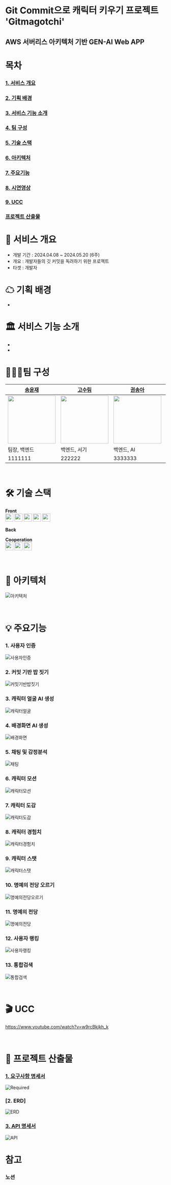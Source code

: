 
# Git Commit으로 캐릭터 키우기 프로젝트 'Gitmagotchi'
## AWS 서버리스 아키텍처 기반 GEN-AI Web APP

<!-- 사진 -->

# 목차

### [**1. 서비스 개요**](#📌-서비스-개요)

### [**2. 기획 배경**](#☁-기획-배경)

### [**3. 서비스 기능 소개**](#🏛-서비스-기능-소개)

### [**4. 팀 구성**](#👨🏻‍💻-팀-구성)

### [**5. 기술 스택**](#🛠️-기술-스택)

### [**6. 아키텍처**](#🎨-아키텍처)

### [**7. 주요기능**](#💡-주요기능)

### [**8. 시연영상**](#🎬-시연-영상)

### [**9. UCC**](#ucc)

### [**프로젝트 산출물**](#📄-프로젝트-산출물)

# 📌 서비스 개요

- 개발 기간 : 2024.04.08 ~ 2024.05.20 (6주)
- 개요 : 개발자들의 깃 커밋을 독려하기 위한 프로젝트
- 타겟 : 개발자

# ☁ 기획 배경

- 

# 🏛 서비스 기능 소개

-
-


# 👨🏻‍💻팀 구성

| [송윤재](https://github.com/Song-YoonJae)                                                       | [고수림](https://github.com/sulim0314)                                                      | [권송아](https://github.com/songahh)                                                     | [김희연](https://github.com/heeyeon3050)                                                   | [이유로](https://github.com/rheeeuro)                                                     |                                                  |
| ------------------------------------------------------------------------------------------ | ----------------------------------------------------------------------------------------- | ------------------------------------------------------------------------------------------ | ------------------------------------------------------------------------------------------ | ----------------------------------------------------------------------------------------- | ----------------------------------------------------------------------------------------- |
| <img src="https://avatars.githubusercontent.com/u/76997543?v=4" width="150" height="150"> | <img src="https://avatars.githubusercontent.com/u/125880884?v=4" width="150" height="150"> | <img src="https://avatars.githubusercontent.com/u/77879519?v=4" width="150" height="150"> | <img src="https://avatars.githubusercontent.com/u/111184269?v=4" width="150" height="150"> | <img src="https://avatars.githubusercontent.com/u/47638660?v=4" width="150" height="150"> | |
| 팀장, 백엔드                                                                               | 백엔드, 서기                                                                                    | 백엔드, AI                                                                             | 백엔드, PM                                                                                | 프론트엔드                                                                                    |                                                                                    |
| 1111111                              | 222222      | 3333333                                        | 444444                                    | 5555555                                            |  |

<br/>

# 🛠️ 기술 스택

**Front**
<br/>
<img src="https://img.shields.io/badge/typescript-3178C6?style=for-the-badge&logo=typescript&logoColor=black" width="auto" height="25">
<img src="https://img.shields.io/badge/reactnative-00a4d3?style=for-the-badge&logo=react&logoColor=black" width="auto" height="25">
<img src="https://img.shields.io/badge/reactquery-FF4154?style=for-the-badge&logo=reactquery&logoColor=white" width="auto" height="25">
<img src="https://img.shields.io/badge/recoil-3578E5?style=for-the-badge&logo=recoil&logoColor=white" width="auto" height="25">
<img src="https://img.shields.io/badge/tailwind-06B6D4?style=for-the-badge&logo=tailwindcss&logoColor=white" width="auto" height="25">

**Back**
<br/>


**Cooperation**
<br/>
<img src="https://img.shields.io/badge/gitlab-FC6D26?style=for-the-badge&logo=gitlab&logoColor=white" width="auto" height="25">
<img src="https://img.shields.io/badge/jira-0052CC?style=for-the-badge&logo=jira&logoColor=white" width="auto" height="25">
<img src="https://img.shields.io/badge/notion-000000?style=for-the-badge&logo=notion&logoColor=white" width="auto" height="25">

<br/>

# 🎨 아키텍처
![아키텍처](./assets/aws.png)

<br/>

# 💡 주요기능

### 1. 사용자 인증
![사용자인증](./assets/login.gif)

### 2. 커밋 기반 밥 짓기
![커밋기반밥짓기](./assets/prepare-meal.gif)

### 3. 캐릭터 얼굴 AI 생성
![캐릭터얼굴](./assets/create_character.gif)

### 4. 배경화면 AI 생성
![배경화면](./assets/background.gif)

### 5. 채팅 및 감정분석
![채팅](./assets/chat_comprehend.gif)

### 6. 캐릭터 모션
![캐릭터모션](./assets/motions.gif)

### 7. 캐릭터 도감
![캐릭터도감](./assets/dogam.gif)

### 8. 캐릭터 경험치
![캐릭터경험치](./assets/exp.gif)

### 9. 캐릭터 스탯
![캐릭터스탯](./assets/stat.gif)

### 10. 명예의 전당 오르기
![명예의전당오르기](./assets/tofame.gif)

### 11. 명예의 전당
![명예의전당](./assets/fame.gif)

### 12. 사용자 랭킹
![사용자랭킹](./assets/ranking.gif)

### 13. 통합검색
![통합검색](./assets/search.gif)


<br/>

# 🎬 UCC
https://www.youtube.com/watch?v=w9rcBkjkh_k

<br/>

# 📄 프로젝트 산출물

### [1. 요구사항 명세서](https://chocolate-mint-5ac.notion.site/2f50c6e01a2f4712a7bdd678e81c9b08?pvs=4)

![Required](./assets/기능.png)

### [2. ERD]

![ERD](./assets/erd.png)

### [3. API 명세서](https://chocolate-mint-5ac.notion.site/API-2e3285f3edd247fbae97d6e0d96f6108?pvs=4)

![API](./assets/api.png)
<br/>

# 참고

### 노션
